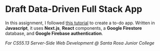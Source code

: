 # Draft Data-Driven Full Stack App

In this assignment, I followed [this tutorial](https://javascript.plainenglish.io/how-to-create-todo-app-with-nextjs-firebase-383dcee65076) 
to create a to-do app.
Written in **Javascript**, it uses **Next.js**, **React** components,
a **Google Firestore** database, and **Google Firebase authentication**.



*For CS55.13 Server-Side Web Development @ Santa Rosa Junior College*

